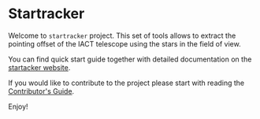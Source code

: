 # Startracker


Welcome to `startracker` project.
This set of tools allows to extract the pointing offset of the IACT telescope using the stars in the field of view.

You can find quick start guide together with detailed documentation on the [startacker  website][documentation_website].

If you would like to contribute to the project please start with reading the [Contributor's Guide][contributors].

Enjoy!

[contributors]:https://ctaunigesw-startracker.web.cern.ch/contributing.html
[documentation_website]:https://ctaunigesw-startracker.web.cern.ch
